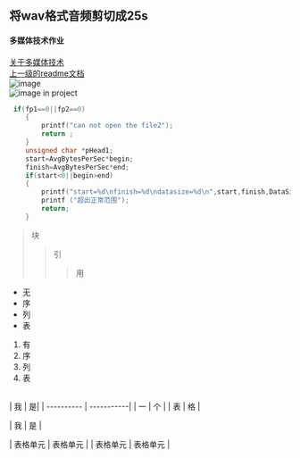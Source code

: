 ## 将wav格式音频剪切成25s
#### 多媒体技术作业
[关于多媒体技术](https://baike.baidu.com/item/%E5%A4%9A%E5%AA%92%E4%BD%93%E6%8A%80%E6%9C%AF/143527?fr=aladdin)<br>
[上一级的readme文档](../README.md)<br>
![image](https://gimg2.baidu.com/image_search/src=http%3A%2F%2Fpic.fxxz.com%2Fup%2F2013-11%2F2013111129291538248176.jpg&refer=http%3A%2F%2Fpic.fxxz.com&app=2002&size=f9999,10000&q=a80&n=0&g=0n&fmt=jpeg?sec=1622201360&t=4c3c31917a097431fe1f475e5f8cac0d "即将跳转到外部链接")<br>
![image in project](https://github.com/Pickl-3/test/raw/main/file01/74e57231gy1gck88rb0j2g2075092b29.gif)
```c
 if(fp1==0||fp2==0)
    {
        printf("can not open the file2");
        return ;
    }
    unsigned char *pHead1;
    start=AvgBytesPerSec*begin;
    finish=AvgBytesPerSec*end;
    if(start<0||begin>end)
    {
        printf("start=%d\nfinish=%d\ndatasize=%d\n",start,finish,DataSize);
        printf ("超出正常范围");
        return;
    }
```
> 块
> >引
> > >用
* 无
* 序
* 列
* 表
1. 有
2. 序
3. 列
4. 表
<br>
| 我 | 是|
| ---------- | -----------|
| 一 | 个 |
| 表 | 格 |

| 我  | 是 |

| 表格单元    | 表格单元   |
| 表格单元    | 表格单元   |
